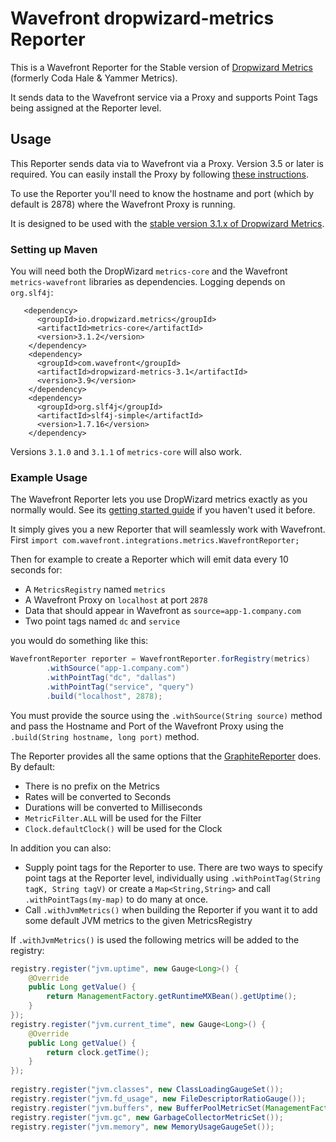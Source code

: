 # Wavefront dropwizard-metrics Reporter

This is a Wavefront Reporter for the Stable version of [Dropwizard Metrics](https://dropwizard.github.io/metrics/3.1.0/) (formerly Coda Hale & Yammer Metrics).

It sends data to the Wavefront service via a Proxy and supports Point Tags being assigned at the Reporter level.

## Usage

This Reporter sends data via to Wavefront via a Proxy. Version 3.5 or later is required. You can easily install the Proxy by following [these instructions](https://github.com/wavefrontHQ/install).

To use the Reporter you'll need to know the hostname and port (which by default is 2878) where the Wavefront Proxy is running.

It is designed to be used with the [stable version 3.1.x of Dropwizard Metrics](https://dropwizard.github.io/metrics/3.1.0/getting-started/).

### Setting up Maven

You will need both the DropWizard `metrics-core` and the Wavefront `metrics-wavefront` libraries as dependencies. Logging depends on `org.slf4j`:

```Maven
   <dependency>
      <groupId>io.dropwizard.metrics</groupId>
      <artifactId>metrics-core</artifactId>
      <version>3.1.2</version>
    </dependency>
    <dependency>
      <groupId>com.wavefront</groupId>
      <artifactId>dropwizard-metrics-3.1</artifactId>
      <version>3.9</version>
    </dependency>
    <dependency>
      <groupId>org.slf4j</groupId>
      <artifactId>slf4j-simple</artifactId>
      <version>1.7.16</version>
    </dependency>       
```

Versions `3.1.0` and `3.1.1` of `metrics-core` will also work.

### Example Usage

The Wavefront Reporter lets you use DropWizard metrics exactly as you normally would. See its [getting started guide](https://dropwizard.github.io/metrics/3.1.0/getting-started/) if you haven't used it before.

It simply gives you a new Reporter that will seamlessly work with Wavefront. First `import com.wavefront.integrations.metrics.WavefrontReporter;`

Then for example to create a Reporter which will emit data every 10 seconds for:

- A `MetricsRegistry` named `metrics`
- A Wavefront Proxy on `localhost` at port `2878`
- Data that should appear in Wavefront as `source=app-1.company.com`
- Two point tags named `dc` and `service`

you would do something like this:

```java
WavefrontReporter reporter = WavefrontReporter.forRegistry(metrics)
        .withSource("app-1.company.com")
    	.withPointTag("dc", "dallas")
    	.withPointTag("service", "query")
    	.build("localhost", 2878);
```

You must provide the source using the `.withSource(String source)` method and pass the Hostname and Port of the Wavefront Proxy using the `.build(String hostname, long port)` method.

The Reporter provides all the same options that the [GraphiteReporter](http://metrics.dropwizard.io/3.1.0/manual/graphite/) does. By default:

- There is no prefix on the Metrics
- Rates will be converted to Seconds
- Durations will be converted to Milliseconds
- `MetricFilter.ALL` will be used for the Filter
- `Clock.defaultClock()` will be used for the Clock

In addition you can also:

- Supply point tags for the Reporter to use. There are two ways to specify point tags at the Reporter level, individually using `.withPointTag(String tagK, String tagV)` or create a `Map<String,String>` and call `.withPointTags(my-map)` to do many at once.
- Call `.withJvmMetrics()` when building the Reporter if you want it to add some default JVM metrics to the given MetricsRegistry

If `.withJvmMetrics()` is used the following metrics will be added to the registry:

```java
registry.register("jvm.uptime", new Gauge<Long>() {
    @Override
	public Long getValue() {
	    return ManagementFactory.getRuntimeMXBean().getUptime();
	}
});
registry.register("jvm.current_time", new Gauge<Long>() {
    @Override
	public Long getValue() {
	    return clock.getTime();
    }
});
    
registry.register("jvm.classes", new ClassLoadingGaugeSet());
registry.register("jvm.fd_usage", new FileDescriptorRatioGauge());
registry.register("jvm.buffers", new BufferPoolMetricSet(ManagementFactory.getPlatformMBeanServer()));
registry.register("jvm.gc", new GarbageCollectorMetricSet());
registry.register("jvm.memory", new MemoryUsageGaugeSet());
```
